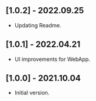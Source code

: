 ## [1.0.2] - 2022.09.25

* Updating Readme.
 
## [1.0.1] - 2022.04.21

* UI improvements for WebApp.

## [1.0.0] - 2021.10.04

* Initial version.
